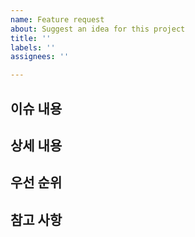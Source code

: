 ```yaml
---
name: Feature request
about: Suggest an idea for this project
title: ''
labels: ''
assignees: ''

---
```


## 이슈 내용

<!-- 이슈 내용을 간략하게 설명해주세요. -->

## 상세 내용

<!-- 이슈에 대한 상세한 내용을 적어주세요. -->

## 우선 순위

<!-- 이슈의 우선 순위를 정해주세요. (높음 / 보통 / 낮음) -->

## 참고 사항

<!-- 이슈와 관련된 참고할만한 사항이 있다면 적어주세요. -->
